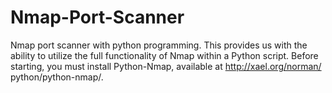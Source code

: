 # Nmap-Port-Scanner
Nmap port scanner with python programming.
This provides us with the ability to utilize the full functionality of Nmap within a Python script. 
Before starting, you must install Python-Nmap, available at http://xael.org/norman/ python/python-nmap/. 
